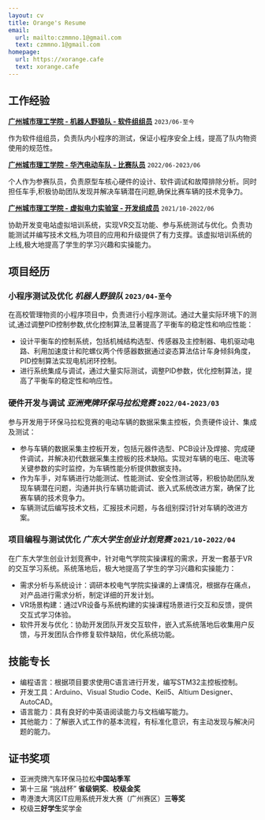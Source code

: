 ```yaml
---
layout: cv
title: Orange's Resume
email:
  url: mailto:czmmno.1@gmail.com
  text: czmmno.1@gmail.com
homepage:
  url: https://xorange.cafe
  text: xorange.cafe
---
```


## 工作经验

[**广州城市理工学院 - 机器人野狼队 - 软件组组员**](https://gcubot.cn) `2023/06-至今`

作为软件组组员，负责队内小程序的测试，保证小程序安全上线，提高了队内物资使用的规范性。

[**广州城市理工学院 - 华汽电动车队 - 比赛队员**](https://edu.gd.gov.cn/jyzxnew/zxlb/content/post_4017987.html) `2022/06-2023/06`

个人作为参赛队员，负责原型车核心硬件的设计、软件调试和故障排除分析。同时担任车手,积极协助团队发现并解决车辆潜在问题,确保比赛车辆的技术竞争力。

[**广州城市理工学院 - 虚拟电力实验室 - 开发组成员**](https://mp.weixin.qq.com/s/hBJWlrKyN1jBg5ZXC82d2w) `2021/10-2022/06`

协助开发变电站虚拟培训系统，实现VR交互功能、参与系统测试与优化。负责功能测试并编写技术文档,为项目的应用和升级提供了有力支撑。该虚拟培训系统的上线,极大地提高了学生的学习兴趣和实操能力。

## 项目经历

### **小程序测试及优化** *机器人野狼队* `2023/04-至今`

在高校管理物资的小程序项目中，负责进行小程序测试。通过大量实际环境下的测试,通过调整PID控制参数,优化控制算法,显著提高了平衡车的稳定性和响应性能：
- 设计平衡车的控制系统，包括机械结构选型、传感器及主控制器、电机驱动电路、利用加速度计和陀螺仪两个传感器数据通过姿态算法估计车身倾斜角度，PID控制算法实现电机闭环控制。
- 进行系统集成与调试，通过大量实际测试，调整PID参数，优化控制算法，提高了平衡车的稳定性和响应性。
  
### **硬件开发与调试** *亚洲壳牌环保马拉松竞赛* `2022/04-2023/03`

参与开发用于环保马拉松竞赛的电动车辆的数据采集主控板，负责硬件设计、集成及测试：
- 参与车辆的数据采集主控板开发，包括元器件选型、PCB设计及焊接、完成硬件调试，并解决初代数据采集主控板的技术缺陷。实现对车辆的电压、电流等关键参数的实时监控，为车辆性能分析提供数据支持。
- 作为车手，对车辆进行功能测试、性能测试、安全性测试等，积极协助团队发现车辆潜在问题，沟通并执行车辆功能调试、嵌入式系统改进方案，确保了比赛车辆的技术竞争力。
- 车辆测试后编写技术文档，汇报技术问题，与各组别探讨针对车辆的改进方案。

### **项目编程与测试优化** *广东大学生创业计划竞赛* `2021/10-2022/04`
  
在广东大学生创业计划竞赛中，针对电气学院实操课程的需求，开发一套基于VR的交互学习系统。系统落地后，极大地提高了学生的学习兴趣和实操能力：
- 需求分析与系统设计：调研本校电气学院实操课的上课情况，根据存在痛点，对产品进行需求分析，制定详细的开发计划。
- VR场景构建：通过VR设备与系统构建的实操课程场景进行交互和反馈，提供交互式学习体验。
- 软件开发与优化：协助开发团队开发交互软件，嵌入式系统落地后收集用户反馈，与开发团队合作修复软件缺陷，优化系统功能。

## 技能专长

- 编程语言：根据项目要求使用C语言进行开发，编写STM32主控板控制。
- 开发工具：Arduino、Visual Studio Code、Keil5、Altium Designer、AutoCAD。
- 语言能力：具有良好的中英语阅读能力与文档编写能力。
- 其他能力：了解嵌入式工作的基本流程，有标准化意识，有主动发现与解决问题的能力。

## 证书奖项
- 亚洲壳牌汽车环保马拉松**中国站季军**
- 第十三届 “挑战杯” **省级铜奖**、**校级金奖**
- 粤港澳大湾区IT应用系统开发大赛（广州赛区）**三等奖**
- 校级**三好学生**奖学金

